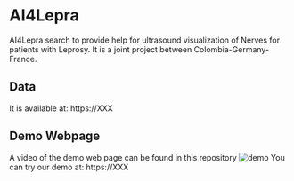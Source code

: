 # AI4Lepra
AI4Lepra search to provide help for ultrasound visualization of Nerves for patients with Leprosy.
It is a joint project between Colombia-Germany-France.

## Data
It is available at: https://XXX

## Demo Webpage
A video of the demo web page can be found in this repository
![demo](https://github.com/user-attachments/assets/fd362869-32a8-4fb6-9c97-3455b2ee3094)
You can try our demo at: https://XXX

